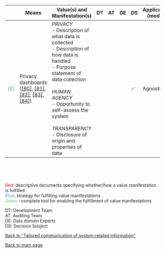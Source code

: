 
|       | Means  | Value(s) and Manifestation(s)| DT|AT | DE | DS | Application (model) | Approach | Visual elements | Additional details
| ----------- |  --------------------------- | ---------------  |------------------------------|-------------| ----------------------|----------------------|----------------------------|--------------------|------------------------|--------------------------------- |
<span style="color:#50C878">[B]</span> | Privacy dashboards ([[80]](../references.md#zimmerman2014), [[81]](../references.md#earp2016), [[82]](../references.md#fischerhubner2016), [[83]](../references.md#herder2020), [[84]](../references.md#farke2021)) | *PRIVACY*<br> - Description of what data is collected <br> - Description of how data is handled <br> - Purpose statement of data collection <br> <br> *HUMAN AGENCY*<br> - Opportunity to self-assess the system <br> <br> *TRANSPARENCY*<br> - Disclosure of origin and properties of data | | | | ✅ | Agnostic | | - Timelines <br> - Bar chart <br> - Maps <br> - Network graphs | 


<br>
<br>
<br>

<span style="color:red">Red</span>: descriptive documents specifying whether/how a value manifestation is fulfilled<br>
<span style="color:#6495ED">Blue</span>: strategy for fulfilling value manifestations<br>
<span style="color:#50C878">Green</span> : complete tool for enabling the fulfillment of value manifestations <br>

DT: Development Team <br>
AT: Auditing Team <br>
DE: Data domain Experts <br>
DS: Decision Subject<br>


[Back to "Tailored communication of system-related information"](../Table3A.md)

[Back to main page](../index.md)